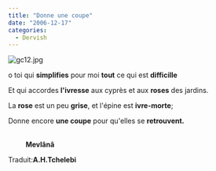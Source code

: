 ```yaml
---
title: "Donne une coupe"
date: "2006-12-17"
categories: 
  - Dervish
---
```


![gc12.jpg](/uploads/2006/12/gc12.kucukresim.jpg)

o toi qui **simplifies** pour moi **tout** ce qui est **difficille**

Et qui accordes **l'ivresse** aux cyprès et aux **roses** des jardins.

La **rose** est un peu **grise**, et l'épine est **ivre-morte**;

Donne encore **une coupe** pour qu'elles se **retrouvent.**

                                                                                                                                         **Mevlânâ**

Traduit:**A.H.Tchelebi**
